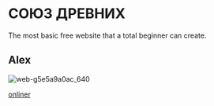 # СОЮЗ ДРЕВНИХ
The most basic free website that a total beginner can create.
## Alex

![web-g5e5a9a0ac_640](https://i.pinimg.com/originals/f5/24/c0/f524c0db4d6c1ca42b6e4e7450f90b7a.jpg)
<p><a href="https://www.onliner.by" target="_blank">onliner</a></p>
